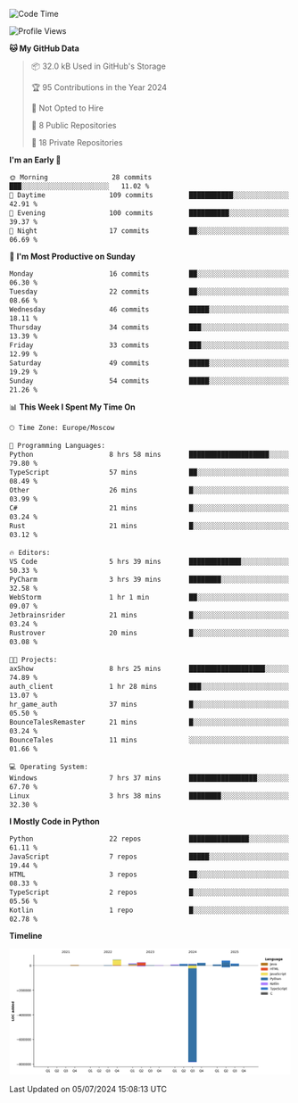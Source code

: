 <!--START_SECTION:waka-->
![Code Time](http://img.shields.io/badge/Code%20Time-390%20hrs%209%20mins-blue)

![Profile Views](http://img.shields.io/badge/Profile%20Views-0-blue)

**🐱 My GitHub Data** 

> 📦 32.0 kB Used in GitHub's Storage 
 > 
> 🏆 95 Contributions in the Year 2024
 > 
> 🚫 Not Opted to Hire
 > 
> 📜 8 Public Repositories 
 > 
> 🔑 18 Private Repositories 
 > 
**I'm an Early 🐤** 

```text
🌞 Morning                28 commits          ███░░░░░░░░░░░░░░░░░░░░░░   11.02 % 
🌆 Daytime                109 commits         ███████████░░░░░░░░░░░░░░   42.91 % 
🌃 Evening                100 commits         ██████████░░░░░░░░░░░░░░░   39.37 % 
🌙 Night                  17 commits          ██░░░░░░░░░░░░░░░░░░░░░░░   06.69 % 
```
📅 **I'm Most Productive on Sunday** 

```text
Monday                   16 commits          ██░░░░░░░░░░░░░░░░░░░░░░░   06.30 % 
Tuesday                  22 commits          ██░░░░░░░░░░░░░░░░░░░░░░░   08.66 % 
Wednesday                46 commits          █████░░░░░░░░░░░░░░░░░░░░   18.11 % 
Thursday                 34 commits          ███░░░░░░░░░░░░░░░░░░░░░░   13.39 % 
Friday                   33 commits          ███░░░░░░░░░░░░░░░░░░░░░░   12.99 % 
Saturday                 49 commits          █████░░░░░░░░░░░░░░░░░░░░   19.29 % 
Sunday                   54 commits          █████░░░░░░░░░░░░░░░░░░░░   21.26 % 
```


📊 **This Week I Spent My Time On** 

```text
🕑︎ Time Zone: Europe/Moscow

💬 Programming Languages: 
Python                   8 hrs 58 mins       ████████████████████░░░░░   79.80 % 
TypeScript               57 mins             ██░░░░░░░░░░░░░░░░░░░░░░░   08.49 % 
Other                    26 mins             █░░░░░░░░░░░░░░░░░░░░░░░░   03.99 % 
C#                       21 mins             █░░░░░░░░░░░░░░░░░░░░░░░░   03.24 % 
Rust                     21 mins             █░░░░░░░░░░░░░░░░░░░░░░░░   03.12 % 

🔥 Editors: 
VS Code                  5 hrs 39 mins       █████████████░░░░░░░░░░░░   50.33 % 
PyCharm                  3 hrs 39 mins       ████████░░░░░░░░░░░░░░░░░   32.58 % 
WebStorm                 1 hr 1 min          ██░░░░░░░░░░░░░░░░░░░░░░░   09.07 % 
Jetbrainsrider           21 mins             █░░░░░░░░░░░░░░░░░░░░░░░░   03.24 % 
Rustrover                20 mins             █░░░░░░░░░░░░░░░░░░░░░░░░   03.08 % 

🐱‍💻 Projects: 
axShow                   8 hrs 25 mins       ███████████████████░░░░░░   74.89 % 
auth_client              1 hr 28 mins        ███░░░░░░░░░░░░░░░░░░░░░░   13.07 % 
hr_game_auth             37 mins             █░░░░░░░░░░░░░░░░░░░░░░░░   05.50 % 
BounceTalesRemaster      21 mins             █░░░░░░░░░░░░░░░░░░░░░░░░   03.24 % 
BounceTales              11 mins             ░░░░░░░░░░░░░░░░░░░░░░░░░   01.66 % 

💻 Operating System: 
Windows                  7 hrs 37 mins       █████████████████░░░░░░░░   67.70 % 
Linux                    3 hrs 38 mins       ████████░░░░░░░░░░░░░░░░░   32.30 % 
```

**I Mostly Code in Python** 

```text
Python                   22 repos            ███████████████░░░░░░░░░░   61.11 % 
JavaScript               7 repos             █████░░░░░░░░░░░░░░░░░░░░   19.44 % 
HTML                     3 repos             ██░░░░░░░░░░░░░░░░░░░░░░░   08.33 % 
TypeScript               2 repos             █░░░░░░░░░░░░░░░░░░░░░░░░   05.56 % 
Kotlin                   1 repo              █░░░░░░░░░░░░░░░░░░░░░░░░   02.78 % 
```



**Timeline**

![Lines of Code chart](https://raw.githubusercontent.com/adlemx/adlemx/main/assets/bar_graph.png)


 Last Updated on 05/07/2024 15:08:13 UTC
<!--END_SECTION:waka-->
